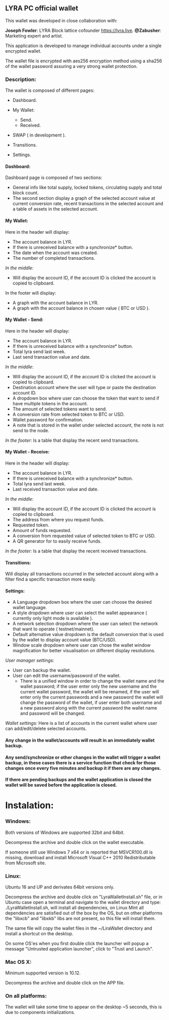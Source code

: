 ## LYRA PC official wallet

This wallet was developed in close collaboration with:

 **Joseph Fowler**: LYRA Block lattice cofounder https://lyra.live.
 **@Zabusher**: Marketing expert and artist.

 This application is developed to manage individual accounts under a single encrypted wallet.

 The wallet file is encrypted with aes256 encryption method using a sha256 of the wallet password assuring a very strong wallet protection.

 ### Description:

The wallet is composed of different pages:

* Dashboard.

* My Wallet:
  * Send.
  * Received.
* SWAP ( in development ).
* Transitions.
* Settings.

#### Dashboard:
Dashboard page is composed of two sections:
* General info like total supply, locked tokens, circulating supply and total block count.
* The second section display a graph of the selected account value at current conversion rate, recent transactions in the selected account and a table of assets in the selected account.

#### My Wallet:
Here in the header will display:
* The account balance in LYR.
* If there is unreceived balance with a synchronize* button.
* The date when the account was created.
* The number of completed transactions.

*In the middle:*
* Will display the account ID, if the account ID is clicked the account is copied to clipboard.

In the footer will display:
* A graph with the account balance in LYR.
* A graph with the account balance in chosen value ( BTC or USD ).

#### My Wallet - Send:
Here in the header will display:
* The account balance in LYR.
* If there is unreceived balance with a synchronize* button.
* Total lyra send last week.
* Last send transaction value and date.

*In the middle*:
* Will display the account ID, if the account ID is clicked the account is copied to clipboard.
* Destination account where the user will type or paste the destination account ID.
* A dropdown box where user can choose the token that want to send if have multiple tokens in the account.
* The amount of selected tokens want to send.
* A conversion rate from selected token to BTC or USD.
* Wallet password for confirmation.
* A note that is stored in the wallet under selected account, the note is not send to the node.

*In the footer:*
Is a table that display the recent send transactions.

#### My Wallet - Receive:
Here in the header will display:
* The account balance in LYR.
* If there is unreceived balance with a synchronize* button.
* Total lyra send last week.
* Last received transaction value and date.

*In the middle*:
* Will display the account ID, if the account ID is clicked the account is copied to clipboard.
* The address from where you request funds.
* Requested token.
* Amount of funds requested.
* A conversion from requested value of selected token to BTC or USD.
* A QR generator for to easily receive funds.

*In the footer:*
Is a table that display the recent received transactions.

#### Transitions:
Will display all transactions occurred in the selected account along with a filter find a specific transaction more easily.

#### Settings:
* A Language dropdown box where the user can choose the desired wallet language.
* A style dropdown where user can select the wallet appearance ( currently only light mode is available ).
* A network selection dropdown where the user can select the network that want to operate ( testnet/mainnet).
* Default alternative value dropdown is the default conversion that is used by the wallet to display account value (BTC/USD).
* Window scale dropdown where user can chose the wallet window magnification for better visualisation on different display resolutions.

*User manager settings:*
* User can backup the wallet.
* User can edit the username/password of the wallet.
  * There is a unified window in order to change the wallet name and the wallet password; if the user enter only the new username and the current wallet password, the wallet will be renamed, if the user will enter only the current passwords and a new password the wallet will change the password of the wallet, if user enter both username and a new password along with the current password the wallet name and password will be changed.

*Wallet settings:*
Here is a list of accounts in the current wallet where user can add/edit/delete selected accounts.

#### Any change in the wallet/accounts will result in an immediately wallet backup.
#### Any send/synchronize or other changes in the wallet will trigger a wallet backup, in these cases there is a service function that check for those changes once every five minutes and backup it if there are any changes.
#### If there are pending backups and the wallet application is closed the wallet will be saved before the application is closed.

# Instalation:

### Windows:

Both versions of Windows are supported 32bit and 64bit.

Decompress the archive and double click on the wallet executable.

If someone still use Windows 7 x64 or is reported that MSVCR100.dll is missing, download and install Microsoft Visual C++ 2010 Redistributable from Microsoft site.

### Linux:

Ubuntu 16 and UP and derivates 64bit versions only.

Decompress the archive and  double click on "LyraWalletInstall.sh" file, or in Ubuntu case open a terminal and navigate to the wallet directory and type: ./LyraWalletInstall.sh, will install all dependencies, on Linux Mint all dependencies are satisfied out of the box by the OS, but on other platforms the "libxcb" and "libxkb" libs are not present, so this file will install them.

The same file will copy the wallet files in the ~/LiraWallet directory and install a shortcut on the desktop.

On some OS'es when you first double click the launcher will popup a message "Untrusted application launcher", click to "Trust and Launch".

### Mac OS X:

Minimum supported version is 10.12.

Decompress the archive and double click on the APP file.

### On all platforms:

The wallet will take some time to appear on the desktop ~5 seconds, this is due to components initializations.
